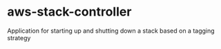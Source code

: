 aws-stack-controller
====================

Application for starting up and shutting down a stack based on a tagging strategy
